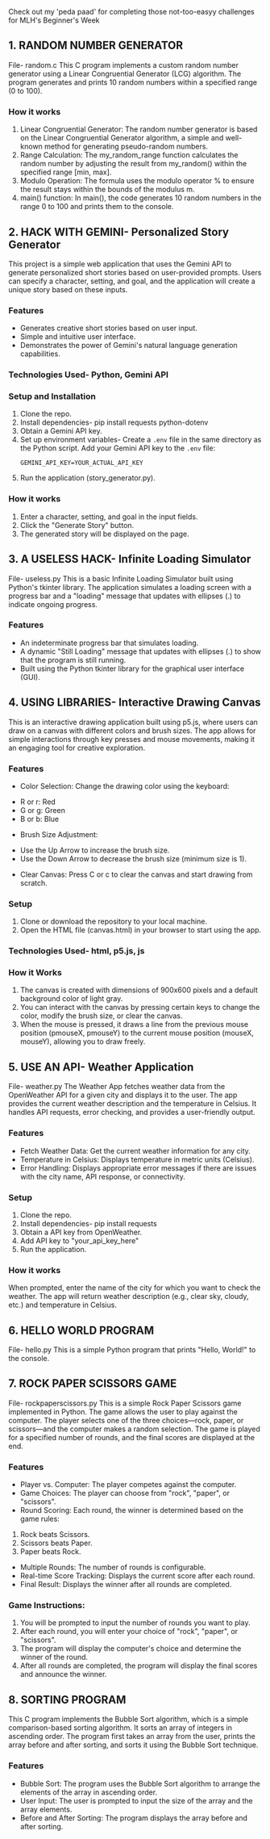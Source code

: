 Check out my 'peda paad' for completing those not-too-easyy challenges for MLH's Beginner's Week 

## 1. RANDOM NUMBER GENERATOR
File- random.c
This C program implements a custom random number generator using a Linear Congruential Generator (LCG) algorithm. The program generates and prints 10 random numbers within a specified range (0 to 100).
### How it works 
1.  Linear Congruential Generator: The random number generator is based on the Linear Congruential Generator algorithm, a simple and well-known method for generating pseudo-random numbers.
2.  Range Calculation: The my_random_range function calculates the random number by adjusting the result from my_random() within the specified range [min, max].
3.  Modulo Operation: The formula uses the modulo operator % to ensure the result stays within the bounds of the modulus m.
4.  main() function: In main(), the code generates 10 random numbers in the range 0 to 100 and prints them to the console.


## 2. HACK WITH GEMINI- Personalized Story Generator
This project is a simple web application that uses the Gemini API to generate personalized short stories based on user-provided prompts. Users can specify a character, setting, and goal, and the application will create a unique story based on these inputs.
### Features
*   Generates creative short stories based on user input.
*   Simple and intuitive user interface.
*   Demonstrates the power of Gemini's natural language generation capabilities.
### Technologies Used- Python, Gemini API
### Setup and Installation
1.  Clone the repo.
2.  Install dependencies- pip install requests python-dotenv
3.  Obtain a Gemini API key.
4.  Set up environment variables- Create a `.env` file in the same directory as the Python script. Add your Gemini API key to the `.env` file:
    ```
    GEMINI_API_KEY=YOUR_ACTUAL_API_KEY
    ```
5.  Run the application (story_generator.py). 
### How it works
1.  Enter a character, setting, and goal in the input fields.
2.  Click the "Generate Story" button.
3.  The generated story will be displayed on the page.


## 3. A USELESS HACK- Infinite Loading Simulator
File- useless.py
This is a basic Infinite Loading Simulator built using Python's tkinter library. The application simulates a loading screen with a progress bar and a "loading" message that updates with ellipses (.) to indicate ongoing progress.
### Features
*  An indeterminate progress bar that simulates loading.
*  A dynamic "Still Loading" message that updates with ellipses (.) to show that the program is still running.
*  Built using the Python tkinter library for the graphical user interface (GUI).


## 4. USING LIBRARIES- Interactive Drawing Canvas
This is an interactive drawing application built using p5.js, where users can draw on a canvas with different colors and brush sizes. The app allows for simple interactions through key presses and mouse movements, making it an engaging tool for creative exploration.
### Features
*  Color Selection: Change the drawing color using the keyboard:
-  R or r: Red
-  G or g: Green
-  B or b: Blue
*  Brush Size Adjustment:
-  Use the Up Arrow to increase the brush size.
-  Use the Down Arrow to decrease the brush size (minimum size is 1).
*  Clear Canvas: Press C or c to clear the canvas and start drawing from scratch.
### Setup
1.  Clone or download the repository to your local machine.
2.  Open the HTML file (canvas.html) in your browser to start using the app.
### Technologies Used- html, p5.js, js
### How it Works
1.  The canvas is created with dimensions of 900x600 pixels and a default background color of light gray.
2.  You can interact with the canvas by pressing certain keys to change the color, modify the brush size, or clear the canvas.
3.  When the mouse is pressed, it draws a line from the previous mouse position (pmouseX, pmouseY) to the current mouse position (mouseX, mouseY), allowing you to draw freely.


## 5. USE AN API- Weather Application
File- weather.py
The Weather App fetches weather data from the OpenWeather API for a given city and displays it to the user. The app provides the current weather description and the temperature in Celsius. It handles API requests, error checking, and provides a user-friendly output.
### Features
*  Fetch Weather Data: Get the current weather information for any city.
*  Temperature in Celsius: Displays temperature in metric units (Celsius).
*  Error Handling: Displays appropriate error messages if there are issues with the city name, API response, or connectivity.
### Setup
1.  Clone the repo.
2.  Install dependencies- pip install requests 
3.  Obtain a API key from OpenWeather.
4.  Add API key to "your_api_key_here" 
5.  Run the application.
### How it works
When prompted, enter the name of the city for which you want to check the weather. The app will return weather description (e.g., clear sky, cloudy, etc.) and temperature in Celsius.


## 6. HELLO WORLD PROGRAM
File- hello.py
This is a simple Python program that prints "Hello, World!" to the console. 


## 7. ROCK PAPER SCISSORS GAME
File- rockpaperscissors.py
This is a simple Rock Paper Scissors game implemented in Python. The game allows the user to play against the computer. The player selects one of the three choices—rock, paper, or scissors—and the computer makes a random selection. The game is played for a specified number of rounds, and the final scores are displayed at the end.
### Features
*  Player vs. Computer: The player competes against the computer.
*  Game Choices: The player can choose from "rock", "paper", or "scissors".
*  Round Scoring: Each round, the winner is determined based on the game rules:
1.  Rock beats Scissors.
2.  Scissors beats Paper.
3.  Paper beats Rock.
*  Multiple Rounds: The number of rounds is configurable.
*  Real-time Score Tracking: Displays the current score after each round.
*  Final Result: Displays the winner after all rounds are completed.
### Game Instructions:
1.  You will be prompted to input the number of rounds you want to play.
2.  After each round, you will enter your choice of "rock", "paper", or "scissors".
3.  The program will display the computer's choice and determine the winner of the round.
4.  After all rounds are completed, the program will display the final scores and announce the winner.


## 8. SORTING PROGRAM
This C program implements the Bubble Sort algorithm, which is a simple comparison-based sorting algorithm. It sorts an array of integers in ascending order. The program first takes an array from the user, prints the array before and after sorting, and sorts it using the Bubble Sort technique.
### Features
*  Bubble Sort: The program uses the Bubble Sort algorithm to arrange the elements of the array in ascending order.
*  User Input: The user is prompted to input the size of the array and the array elements.
*  Before and After Sorting: The program displays the array before and after sorting.
